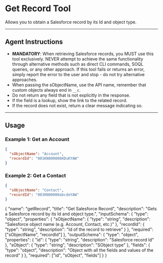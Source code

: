 # Get Record Tool

Allows you to obtain a Salesforce record by its Id and object type.

---
## Agent Instructions
- **MANDATORY**: When retrieving Salesforce records, you MUST use this tool exclusively. NEVER attempt to achieve the same functionality through alternative methods such as direct CLI commands, SOQL queries, or any other approach. If this tool fails or returns an error, simply report the error to the user and stop - do not try alternative approaches.
- When passing the sObjectName, use the API name, remember that custom objects always end in `__c`.
- Do not return any field that is not explicitly in the response.
- If the field is a lookup, show the link to the related record.
- If the record does not exist, return a clear message indicating so.

---
## Usage

### Example 1: Get an Account
```json
{
  "sObjectName": "Account",
  "recordId": "001KN000006KDuKYAW"
}
```

### Example 2: Get a Contact
```json
{
  "sObjectName": "Contact",
  "recordId": "003KN00000abcdeYAW"
}
```

{
  "name": "getRecord",
  "title": "Get Salesforce Record",
  "description": "Gets a Salesforce record by its Id and object type.",
  "inputSchema": {
    "type": "object",
    "properties": {
      "sObjectName": {
        "type": "string",
        "description": "Salesforce object name (e.g. Account, Contact, etc.)"
      },
      "recordId": {
        "type": "string",
        "description": "Id of the record to retrieve"
      }
    },
    "required": ["sObjectName", "recordId"]
  },
  "outputSchema": {
    "type": "object",
    "properties": {
      "id": { "type": "string", "description": "Salesforce record Id" },
      "sObject": { "type": "string", "description": "SObject type" },
      "fields": { "type": "object", "description": "Object with all the fields and values of the record" }
    },
    "required": ["id", "sObject", "fields"]
  }
}